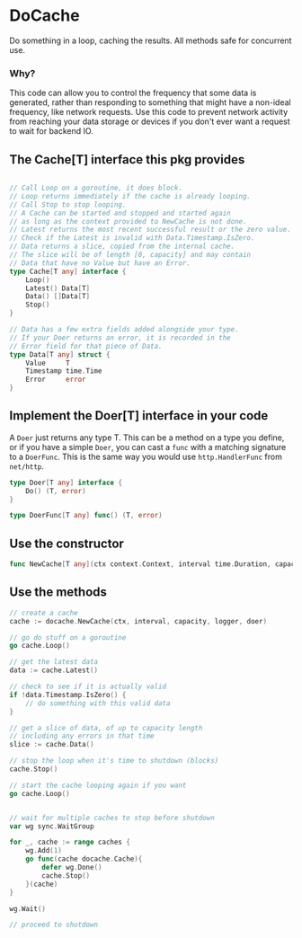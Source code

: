 # DoCache
Do something in a loop, caching the results. All methods safe for concurrent use.

### Why?

This code can allow you to control the frequency that some data is generated, rather
than responding to something that might have a non-ideal frequency, like network requests.
Use this code to prevent network activity from reaching your data storage or devices if
you don't ever want a request to wait for backend IO.

## The Cache[T] interface this pkg provides
```go

// Call Loop on a goroutine, it does block.
// Loop returns immediately if the cache is already looping.
// Call Stop to stop looping.
// A Cache can be started and stopped and started again
// as long as the context provided to NewCache is not done.
// Latest returns the most recent successful result or the zero value.
// Check if the Latest is invalid with Data.Timestamp.IsZero.
// Data returns a slice, copied from the internal cache.
// The slice will be of length [0, capacity] and may contain
// Data that have no Value but have an Error.
type Cache[T any] interface {
	Loop()
	Latest() Data[T]
	Data() []Data[T]
	Stop()
}
```

```go
// Data has a few extra fields added alongside your type.
// If your Doer returns an error, it is recorded in the
// Error field for that piece of Data.
type Data[T any] struct {
	Value     T
	Timestamp time.Time
	Error     error
}
```

## Implement the Doer[T] interface in your code
A `Doer` just returns any type T. This can be a method on a type you define,
or if you have a simple `Doer`, you can cast a `func` with a matching signature
to a `DoerFunc`. This is the same way you would use `http.HandlerFunc` from `net/http`.
```go
type Doer[T any] interface {
	Do() (T, error)
}

type DoerFunc[T any] func() (T, error)

```

## Use the constructor
```go
func NewCache[T any](ctx context.Context, interval time.Duration, capacity int, logger log.Logger, doer Doer[T]) Cache[T]
```

## Use the methods
```go
// create a cache
cache := docache.NewCache(ctx, interval, capacity, logger, doer)

// go do stuff on a goroutine
go cache.Loop()

// get the latest data
data := cache.Latest()

// check to see if it is actually valid
if !data.Timestamp.IsZero() {
    // do something with this valid data
}

// get a slice of data, of up to capacity length
// including any errors in that time
slice := cache.Data()

// stop the loop when it's time to shutdown (blocks)
cache.Stop()

// start the cache looping again if you want
go cache.Loop()


// wait for multiple caches to stop before shutdown
var wg sync.WaitGroup

for _, cache := range caches {
    wg.Add(1)
    go func(cache docache.Cache){
        defer wg.Done()
        cache.Stop()
    }(cache)
}

wg.Wait()

// proceed to shutdown
```
